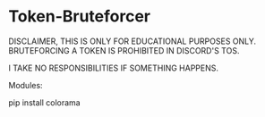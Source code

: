 # Token-Bruteforcer
DISCLAIMER, THIS IS ONLY FOR EDUCATIONAL PURPOSES ONLY. BRUTEFORCING A TOKEN IS PROHIBITED IN DISCORD'S TOS.

I TAKE NO RESPONSIBILITIES IF SOMETHING HAPPENS.

Modules:

pip install colorama

